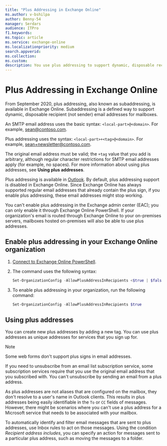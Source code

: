```yaml
---
title: "Plus Addressing in Exchange Online"
ms.author: v-bshilpa
author: Benny-54
manager: Serdars
audience: ITPro
f1.keywords:
ms.topic: article
ms.service: exchange-online
ms.localizationpriority: medium
search.appverid:
ms.collection:
ms.custom:
description: You use plus addressing to support dynamic, disposable recipient (not sender) email addresses in your Exchange Online organization.
---
```


# Plus Addressing in Exchange Online

From September 2020, plus addressing, also known as subaddressing, is available in Exchange Online. Subaddressing is a defined way to support dynamic, disposable recipient (not sender) email addresses for mailboxes.

An SMTP email address uses the basic syntax: `<local-part>@<domain>`. For example, sean@contoso.com. 

Plus addressing uses the syntax: `<local-part>+<tag>@<domain>`. For example, sean+newsletter@contoso.com. 

The original email address must be valid; the `+tag` value that you add is arbitrary, although regular character restrictions for SMTP email addresses apply (for example, no spaces). For more information about using plus addresses, see **Using plus addresses**.

Plus addressing is available in [Outlook](https://outlook.live.com/owa/). By default, plus addressing support is disabled in Exchange Online. Since Exchange Online has always supported regular email addresses that already contain the plus sign, if you enable plus addressing, these email addresses might stop working.

You can't enable plus addressing in the Exchange admin center (EAC); you can only enable it through Exchange Online PowerShell. If your organization's email is routed through Exchange Online to your on-premises servers, mailboxes hosted on-premises will also be able to use plus addresses.  

## Enable plus addressing in your Exchange Online organization

1. [Connect to Exchange Online PowerShell](/powershell/exchange/connect-to-exchange-online-powershell).

2. The command uses the following syntax:

   ```PowerShell
   Set-OrganizationConfig -AllowPlusAddressInRecipients <$true | $false>
   ```

3. To enable plus addressing in your organization, run the following command:

   ```PowerShell
   Set-OrganizationConfig -AllowPlusAddressInRecipients $true
   ```

## Using plus addresses

You can create new plus addresses by adding a new tag. You can use plus addresses as unique addresses for services that you sign up for. 

> [!NOTE]
>
> Some web forms don't support plus signs in email addresses.
>
> If you need to unsubscribe from an email list subscription service, some subscription services require that you use the original email address that you subscribed with. You can't unsubscribe by sending an email from a plus address.

As plus addresses are not aliases that are configured on the mailbox, they don't resolve to a user's name in Outlook clients. This results in plus addresses being easily identifiable in the `To` or `CC` fields of messages. However, there might be scenarios where you can't use a plus address for a Microsoft service that needs to be associated with your mailbox.

To automatically identify and filter email messages that are sent to plus addresses, use Inbox rules to act on those messages. Using the condition *Recipient address includes*, you can specify an action for messages sent to a particular plus address, such as moving the messages to a folder.
